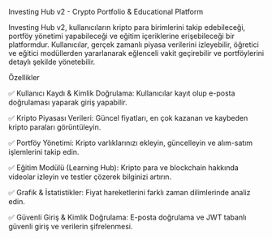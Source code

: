 Investing Hub v2 - Crypto Portfolio & Educational Platform

Investing Hub v2, kullanıcıların kripto para birimlerini takip edebileceği, portföy yönetimi yapabileceği ve eğitim içeriklerine erişebileceği bir platformdur. Kullanıcılar, gerçek zamanlı piyasa verilerini izleyebilir, öğretici ve eğitici modüllerden yararlanarak eğlenceli vakit geçirebilir ve portföylerini detaylı şekilde yönetebilir.

Özellikler

✅ Kullanıcı Kaydı & Kimlik Doğrulama: Kullanıcılar kayıt olup e-posta doğrulaması yaparak giriş yapabilir.

✅ Kripto Piyasası Verileri: Güncel fiyatları, en çok kazanan ve kaybeden kripto paraları görüntüleyin.

✅ Portföy Yönetimi: Kripto varlıklarınızı ekleyin, güncelleyin ve alım-satım işlemlerini takip edin.

✅ Eğitim Modülü (Learning Hub): Kripto para ve blockchain hakkında videolar izleyin ve testler çözerek bilginizi artırın.

✅ Grafik & İstatistikler: Fiyat hareketlerini farklı zaman dilimlerinde analiz edin.

✅ Güvenli Giriş & Kimlik Doğrulama: E-posta doğrulama ve JWT tabanlı güvenli giriş ve verilerin şifrelenmesi.
